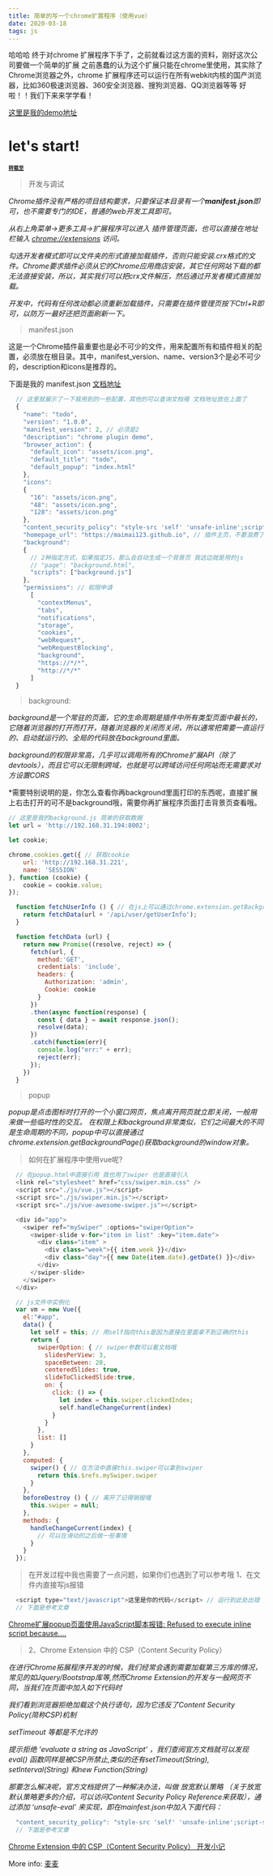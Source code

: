 ```yaml
---
title: 简单的写一个chrome扩展程序（使用vue）
date: 2020-03-18
tags: js
---
```

哈哈哈 终于对chrome 扩展程序下手了，之前就看过这方面的资料，刚好这次公司要做一个简单的扩展
之前愚蠢的认为这个扩展只能在chrome里使用，其实除了Chrome浏览器之外，chrome 扩展程序还可以运行在所有webkit内核的国产浏览器，比如360极速浏览器、360安全浏览器、搜狗浏览器、QQ浏览器等等
好啦！！我们下来来学学看！

[这里是我的demo地址](https://github.com/maimai123/chrome-todo)

# let's start!
<font size=1>**[转载至](https://www.cnblogs.com/liuxianan/p/chrome-plugin-develop.html)**</font>
> 开发与调试

*Chrome插件没有严格的项目结构要求，只要保证本目录有一个**manifest.json**即可，也不需要专门的IDE，普通的web开发工具即可。*

*从右上角菜单->更多工具->扩展程序可以进入 插件管理页面，也可以直接在地址栏输入 [chrome://extensions](chrome://extensions) 访问。*

*勾选开发者模式即可以文件夹的形式直接加载插件，否则只能安装.crx格式的文件。Chrome要求插件必须从它的Chrome应用商店安装，其它任何网站下载的都无法直接安装，所以，其实我们可以把crx文件解压，然后通过开发者模式直接加载。*

*开发中，代码有任何改动都必须重新加载插件，只需要在插件管理页按下Ctrl+R即可，以防万一最好还把页面刷新一下。*

> manifest.json

这是一个Chrome插件最重要也是必不可少的文件，用来配置所有和插件相关的配置，必须放在根目录。其中，manifest_version、name、version3个是必不可少的，description和icons是推荐的。

下面是我的 manifest.json
[文档地址](http://chrome.cenchy.com/permission_warnings.html)
```javascript
  // 这里就展示了一下我用到的一些配置，其他的可以查询文档哦 文档地址放在上面了
  {
    "name": "todo",
    "version": "1.0.0",
    "manifest_version": 2, // 必须是2
    "description": "chrome plugin demo",
    "browser_action": {
      "default_icon": "assets/icon.png",
      "default_title": "todo",
      "default_popup": "index.html"
    },
    "icons":
    {
      "16": "assets/icon.png",
      "48": "assets/icon.png",
      "128": "assets/icon.png"
    },
    "content_security_policy": "style-src 'self' 'unsafe-inline';script-src 'self' 'unsafe-eval'; object-src 'self' ;",
    "homepage_url": "https://maimai123.github.io", // 插件主页，不要浪费了这个免费广告位
    "background":
    {
      // 2种指定方式，如果指定JS，那么会自动生成一个背景页 我这边就是用的js
      // "page": "background.html",
      "scripts": ["background.js"]
    },
    "permissions": // 权限申请
      [
        "contextMenus",
        "tabs",
        "notifications",
        "storage",
        "cookies",
        "webRequest",
        "webRequestBlocking",
        "background",
        "https://*/*",
        "http://*/*"
      ]
  }

```
> background:

*background是一个常驻的页面，它的生命周期是插件中所有类型页面中最长的，它随着浏览器的打开而打开，随着浏览器的关闭而关闭，所以通常把需要一直运行的、启动就运行的、全局的代码放在background里面。*

*background的权限非常高，几乎可以调用所有的Chrome扩展API（除了devtools），而且它可以无限制跨域，也就是可以跨域访问任何网站而无需要求对方设置CORS*

*需要特别说明的是，你怎么查看你再background里面打印的东西呢，直接扩展上右击打开的可不是background哦，需要你再扩展程序页面打击背景页查看哦。

```javascript
// 这里是我的background.js 简单的获取数据
let url = 'http://192.168.31.194:8002';

let cookie;

chrome.cookies.get({ // 获取cookie
	url: 'http://192.168.31.221',
	name: 'SESSION'
}, function (cookie) {
	cookie = cookie.value;
});

  function fetchUserInfo () { // 在js上可以通过chrome.extension.getBackgroundPage().fetchUserInfo()调用到方法
    return fetchData(url + '/api/user/getUserInfo');
  }

  function fetchData (url) {
    return new Promise((resolve, reject) => {
      fetch(url, {
        method:'GET',
        credentials: 'include',
        headers: {
          Authorization: 'admin',
          Cookie: cookie
        }
      })
      .then(async function(response) {
        const { data } = await response.json();
        resolve(data);
      })
      .catch(function(err){
        console.log("err:" + err);
        reject(err);
      });
    })
  }
```

> popup

*popup是点击图标时打开的一个小窗口网页，焦点离开网页就立即关闭，一般用来做一些临时性的交互。*
*在权限上和background非常类似，它们之间最大的不同是生命周期的不同，popup中可以直接通过chrome.extension.getBackgroundPage()获取background的window对象。*

> 如何在扩展程序中使用vue呢?

```javascript
  // 在popup.html中直接引用 我也用了swiper 也是直接引入
  <link rel="stylesheet" href="css/swiper.min.css" />
  <script src="./js/vue.js"></script>
  <script src="./js/swiper.min.js"></script>
  <script src="./js/vue-awesome-swiper.js"></script>

  <div id="app">
    <swiper ref="mySwiper" :options="swiperOption">
      <swiper-slide v-for="item in list" :key="item.date">
        <div class="item" >
          <div class="week">{{ item.week }}</div>
          <div class="day">{{ new Date(item.date).getDate() }}</div>
        </div>
      </swiper-slide>
    </swiper>
  </div>

  // js文件中实例化
  var vm = new Vue({
    el:"#app",
    data() {
      let self = this; // 用self指向this是因为直接在里面拿不到正确的this
      return {
        swiperOption: { // swiper参数可以看文档哦
          slidesPerView: 3,
          spaceBetween: 20,
          centeredSlides: true,
          slideToClickedSlide:true,
          on: {
            click: () => {
              let index = this.swiper.clickedIndex;
              self.handleChangeCurrent(index)
            }
          }
        },
        list: []
      }
    },
    computed: {
      swiper() { // 在方法中直接this.swiper可以拿到swiper
        return this.$refs.mySwiper.swiper
      }
    },
    beforeDestroy () { // 离开了记得销毁哦
      this.swiper = null;
    },
    methods: {
      handleChangeCurrent(index) {
        // 可以在滑动的之后做一些事情
      }
    }
  });
```

> 在开发过程中我也需要了一点问题，如果你们也遇到了可以参考哦
1、在文件内直接写js报错

```javascript
  <script type="text/javascript">这里是你的代码</script> // 运行到此处出错 解决办法：将代码保存为独立的js文件，然后动态引用即可。
  // 下面是参考文章
```
[Chrome扩展popup页面使用JavaScript脚本报错: Refused to execute inline script because....](http://www.oceancoder.cn/post/popup-invoke-js-error.html)

> 2、Chrome Extension 中的 CSP（Content Security Policy）

*在进行Chrome拓展程序开发的时候，我们经常会遇到需要加载第三方库的情况，常见的如Jquery/Bootstrap库等,然而Chrome Extension的开发与一般网页不同，当我们在页面中加入如下代码时*

*我们看到浏览器拒绝加载这个执行语句，因为它违反了Content Security Policy(简称CSP)机制*

*setTimeout 等都是不允许的*

*提示拒绝 ‘evaluate a string as JavaScript’ ，我们查阅官方文档就可以发现 eval() 函数同样是被CSP所禁止,类似的还有setTimeout(String), setInterval(String) 和new Function(String)*

*那要怎么解决呢，官方文档提供了一种解决办法，叫做 放宽默认策略 （关于放宽默认策略更多的介绍，可以访问Content Security Policy Reference来获取），通过添加 ‘unsafe-eval’ 来实现，即在mainfest.json中加入下面代码：*

```javascript
  "content_security_policy": "style-src 'self' 'unsafe-inline';script-src 'self' 'unsafe-eval' https://cdn.bootcss.com; object-src 'self' ;",
  // 下面是参考文章
```
[Chrome Extension 中的 CSP（Content Security Policy） 开发小记](https://blog.csdn.net/qq_21859119/article/details/78802687)


More info: [麦麦](maimai123.github.io)

